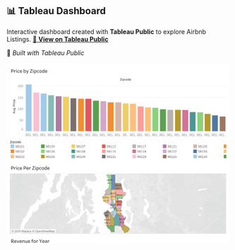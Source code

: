 ## 📊 Tableau Dashboard

Interactive dashboard created with **Tableau Public** to explore Airbnb Listings.
[🔗 **View on Tableau Public**](https://public.tableau.com/views/ProjectAirBnBTableau1/Project1?:language=en-GB&:sid=&:redirect=auth&:display_count=n&:origin=viz_share_link)

🧠 *Built with Tableau Public*


[![View Tableau Dashboard](screenshot_Tableau.png)](https://public.tableau.com/views/ProjectAirBnBTableau1/Project1?:language=en-GB&:sid=&:redirect=auth&:display_count=n&:origin=viz_share_link)
